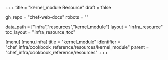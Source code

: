 +++
title = "kernel_module Resource"
draft = false

gh_repo = "chef-web-docs"
robots = ""

data_path = ["infra","resources","kernel_module"]
layout = "infra_resource"
toc_layout = "infra_resource_toc"


[menu]
  [menu.infra]
    title = "kernel_module"
    identifier = "chef_infra/cookbook_reference/resources/kernel_module"
    parent = "chef_infra/cookbook_reference/resources"
+++

<!-- The contents of this page are automatically generated from the kernel_module.yaml file in the data directory. -->
<!-- To suggest a change, edit the https://github.com/chef/chef/blob/master/lib/chef/resource/kernel_module.rb file
      and submit a pull request to the https://github.com/chef/chef repository. -->
